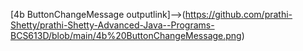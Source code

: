 [4b ButtonChangeMessage outputlink]-->(https://github.com/prathi-Shetty/prathi-Shetty-Advanced-Java--Programs-BCS613D/blob/main/4b%20ButtonChangeMessage.png)
